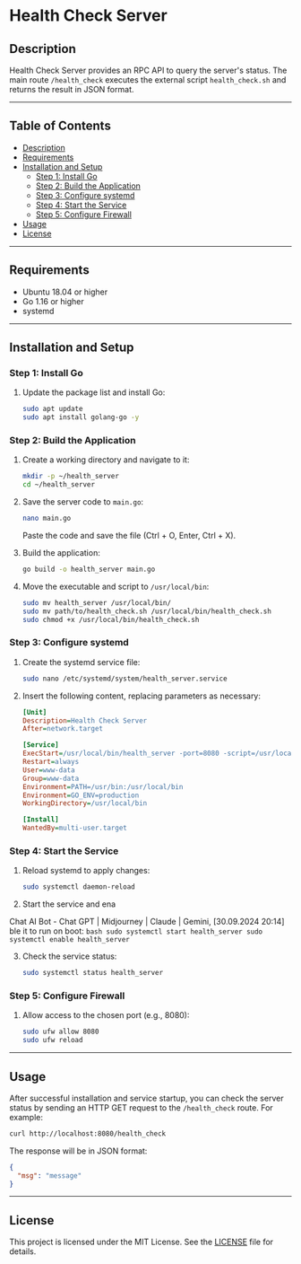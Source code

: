 # Health Check Server

## Description

Health Check Server provides an RPC API to query the server's status. The main route `/health_check` executes the external script `health_check.sh` and returns the result in JSON format.

---

## Table of Contents

- [Description](#Description)
- [Requirements](#Requirements)
- [Installation and Setup](#Installation-and-Setup)
  - [Step 1: Install Go](#Step-1-Install-Go)
  - [Step 2: Build the Application](#Step-2-Build-the-Application)
  - [Step 3: Configure systemd](#Step-3-Configure-systemd)
  - [Step 4: Start the Service](#Step-4-Start-the-Service)
  - [Step 5: Configure Firewall](#Step-5-Configure-Firewall)
- [Usage](#Usage)
- [License](#License)

---

## Requirements

- Ubuntu 18.04 or higher
- Go 1.16 or higher
- systemd

---

## Installation and Setup

### Step 1: Install Go

1. Update the package list and install Go:
    ```bash
    sudo apt update
    sudo apt install golang-go -y
    ```

### Step 2: Build the Application

1. Create a working directory and navigate to it:
    ```bash
    mkdir -p ~/health_server
    cd ~/health_server
    ```

2. Save the server code to `main.go`:
    ```bash
    nano main.go
    ```
    Paste the code and save the file (Ctrl + O, Enter, Ctrl + X).

3. Build the application:
    ```bash
    go build -o health_server main.go
    ```

4. Move the executable and script to `/usr/local/bin`:
    ```bash
    sudo mv health_server /usr/local/bin/
    sudo mv path/to/health_check.sh /usr/local/bin/health_check.sh
    sudo chmod +x /usr/local/bin/health_check.sh
    ```

### Step 3: Configure systemd

1. Create the systemd service file:
    ```bash
    sudo nano /etc/systemd/system/health_server.service
    ```
2. Insert the following content, replacing parameters as necessary:
    ```ini
    [Unit]
    Description=Health Check Server
    After=network.target

    [Service]
    ExecStart=/usr/local/bin/health_server -port=8080 -script=/usr/local/bin/health_check.sh
    Restart=always
    User=www-data
    Group=www-data
    Environment=PATH=/usr/bin:/usr/local/bin
    Environment=GO_ENV=production
    WorkingDirectory=/usr/local/bin

    [Install]
    WantedBy=multi-user.target
    ```

### Step 4: Start the Service

1. Reload systemd to apply changes:
    ```bash
    sudo systemctl daemon-reload
    ```

2. Start the service and ena

Chat AI Bot - Chat GPT | Midjourney | Claude | Gemini, [30.09.2024 20:14]
ble it to run on boot:
    ```bash
    sudo systemctl start health_server
    sudo systemctl enable health_server
    ```

3. Check the service status:
    ```bash
    sudo systemctl status health_server
    ```

### Step 5: Configure Firewall

1. Allow access to the chosen port (e.g., 8080):
    ```bash
    sudo ufw allow 8080
    sudo ufw reload
    ```

---

## Usage

After successful installation and service startup, you can check the server status by sending an HTTP GET request to the `/health_check` route. For example:

```bash
curl http://localhost:8080/health_check
```

The response will be in JSON format:

```json
{
  "msg": "message"
}
```

---

## License

This project is licensed under the MIT License. See the [LICENSE](LICENSE) file for details.
